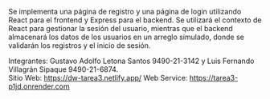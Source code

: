 Se implementa una página de registro y una página de login utilizando React para el frontend y Express para el backend. Se utilizará el contexto de React para gestionar la sesión del usuario, mientras que el backend almacenará los datos de los usuarios en un arreglo simulado, donde se validarán los registros y el inicio de sesión.

Integrantes: Gustavo Adolfo Letona Santos 9490-21-3142 y Luis Fernando Villagrán Sipaque 9490-21-6874.  
Sitio Web: https://dw-tarea3.netlify.app/
Web Service: https://tarea3-p1jd.onrender.com
